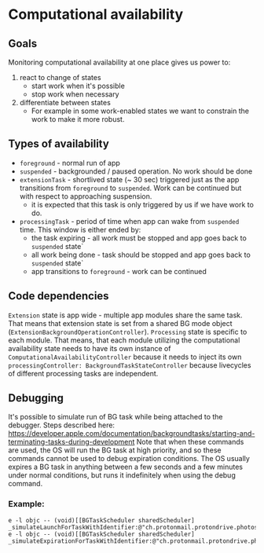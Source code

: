 # Computational availability

## Goals
Monitoring computational availability at one place gives us power to:
1) react to change of states
    - start work when it's possible
    - stop work when necessary
2) differentiate between states
    - For example in some work-enabled states we want to constrain the work to make it more robust.

## Types of availability
- `foreground` - normal run of app
- `suspended` - backgrounded / paused operation. No work should be done
- `extensionTask` - shortlived state (~ 30 sec) triggered just as the app transitions from `foreground` to `suspended`. Work can be continued but with respect to approaching suspension.
    - it is expected that this task is only triggered by us if we have work to do.
- `processingTask` - period of time when app can wake from `suspended` time. This window is either ended by:
    - the task expiring - all work must be stopped and app goes back to `suspended` state`
    - all work being done - task should be stopped and app goes back to `suspended` state`
    - app transitions to `foreground` - work can be continued

## Code dependencies
`Extension` state is app wide - multiple app modules share the same task. That means that extension state is set from a shared BG mode object (`ExtensionBackgroundOperationController`).
`Processing` state is specific to each module. That means, that each module utilizing the computational availability state needs to have its own instance of `ComputationalAvailabilityController` because it needs to inject its own `processingController: BackgroundTaskStateController` because livecycles of different processing tasks are independent. 

## Debugging
It's possible to simulate run of BG task while being attached to the debugger. Steps described here: https://developer.apple.com/documentation/backgroundtasks/starting-and-terminating-tasks-during-development
Note that when these commands are used, the OS will run the BG task at high priority, and so these commands cannot be used to debug expiration conditions. The OS usually expires a BG task in anything between a few seconds and a few minutes under normal conditions, but runs it indefinitely when using the debug command.

### Example:
```
e -l objc -- (void)[[BGTaskScheduler sharedScheduler] _simulateLaunchForTaskWithIdentifier:@"ch.protonmail.protondrive.photosProcessing"]
e -l objc -- (void)[[BGTaskScheduler sharedScheduler] _simulateExpirationForTaskWithIdentifier:@"ch.protonmail.protondrive.photosProcessing"]
```
